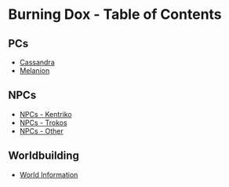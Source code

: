 # Burning Dox - Table of Contents
## PCs
- [Cassandra](./Cassandra)
- [Melanion](./Melanion)

## NPCs
- [NPCs - Kentriko](./NPCs/KentrikoNPCs)
- [NPCs - Trokos]((./NPCs/TrokosNPCs))
- [NPCs - Other]((./NPCs/OtherNPCs))

## Worldbuilding
- [World Information](./WorldNotes)